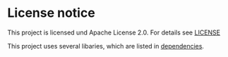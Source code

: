 # License notice
This project is licensed und Apache License 2.0.
For details see [LICENSE](LICENSE)

This project uses several libaries, which are listed in [dependencies](dependencies/index.html).
